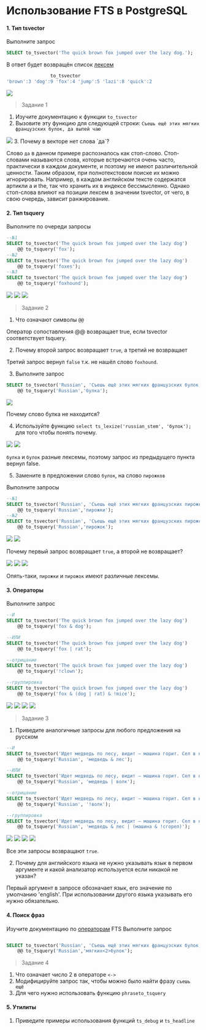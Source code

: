 ﻿# Использование FTS в PostgreSQL
#### 1. Тип tsvector
Выполните запрос
```sql
SELECT to_tsvector('The quick brown fox jumped over the lazy dog.');
```
В ответ будет возвращён список [лексем](https://en.wikipedia.org/wiki/Lexeme)
```sql
                to_tsvector
'brown':3 'dog':9 'fox':4 'jump':5 'lazi':8 'quick':2
```
<img src = './pics/1.png' />

> Задание 1
1. Изучите документацию к функции `to_tsvector`
2. Вызовите эту функцию для следующей строки: `Съешь ещё этих мягких французских булок, да выпей чаю`
<img src = './pics/2.png' />
3. Почему в векторе нет слова `да`?

Слово `да` в данном примере распозналось как стоп-слово. Стоп-словами называются слова, которые встречаются очень часто, практически в каждом документе, и поэтому не имеют различительной ценности. Таким образом, при полнотекстовом поиске их можно игнорировать. Например, в каждом английском тексте содержатся артикли a и the, так что хранить их в индексе бессмысленно. Однако стоп-слова влияют на позиции лексем в значении tsvector, от чего, в свою очередь, зависит ранжирование.

#### 2. Тип tsquery
Выполните по очереди запросы
```sql
--№1
SELECT to_tsvector('The quick brown fox jumped over the lazy dog')  
    @@ to_tsquery('fox');
--№2
SELECT to_tsvector('The quick brown fox jumped over the lazy dog')  
    @@ to_tsquery('foxes');
--№3 
SELECT to_tsvector('The quick brown fox jumped over the lazy dog')  
    @@ to_tsquery('foxhound');
```
<img src = './pics/3.png' />

<img src = './pics/4.png' />

<img src = './pics/5.png' />

> Задание 2
1. Что означают символы `@@`

Оператор сопоставления @@ возвращает true, если	tsvector соответствует tsquery.

2. Почему второй запрос возвращает `true`, а третий не возвращает

Третий запрос вернул `false` т.к. не нашёл слово `foxhound`.

3. Выполните запрос
```sql
SELECT to_tsvector('Russian', 'Съешь ещё этих мягких французских булок, да выпей чаю.')
    @@ to_tsquery('Russian','булка');
```

<img src = './pics/6.png' />

Почему слово булка не находится?

4. Используйте функцию `select ts_lexize('russian_stem', 'булок');` для того чтобы понять почему.

<img src = './pics/7.png' />

<img src = './pics/8.png' />

`булка` и `булок` разные лексемы, поэтому запрос из предыдущего пункта вернул false.

5. Замените в предложении слово `булок`, на слово `пирожков`

Выполните запросы
```sql
--№1
SELECT to_tsvector('Russian', 'Съешь ещё этих мягких французских пирожков, да выпей чаю.')
    @@ to_tsquery('Russian','пирожки');
--№2
SELECT to_tsvector('Russian', 'Съешь ещё этих мягких французских пирожков, да выпей чаю.')
    @@ to_tsquery('Russian','пирожок');
```

<img src = './pics/9.png' />

<img src = './pics/10.png' />

Почему первый запрос возвращает `true`, а второй не возвращает?

<img src = './pics/11.png' />

<img src = './pics/12.png' />

<img src = './pics/13.png' />

Опять-таки, `пирожки` и `пирожок` имеют различные лексемы.

#### 3. Операторы
Выполните запрос
```sql
--И
SELECT to_tsvector('The quick brown fox jumped over the lazy dog')  
    @@ to_tsquery('fox & dog');

--ИЛИ
SELECT to_tsvector('The quick brown fox jumped over the lazy dog')  
    @@ to_tsquery('fox | rat');

--отрицание
SELECT to_tsvector('The quick brown fox jumped over the lazy dog')  
    @@ to_tsquery('!clown');

--группировка
SELECT to_tsvector('The quick brown fox jumped over the lazy dog')  
    @@ to_tsquery('fox & (dog | rat) & !mice');
```

<img src = './pics/14.png' />

<img src = './pics/15.png' />

<img src = './pics/16.png' />

<img src = './pics/17.png' />

> Задание 3
1. Приведите аналогичные запросы для любого предложения на русском

```sql
--И
SELECT to_tsvector('Идет медведь по лесу, видит — машина горит. Сел в нее и сгорел.') 
	@@ to_tsquery('Russian', 'медведь & лес');

--ИЛИ
SELECT to_tsvector('Идет медведь по лесу, видит — машина горит. Сел в нее и сгорел.') 
	@@ to_tsquery('Russian', 'медведь | волк');

--отрицание
SELECT to_tsvector('Идет медведь по лесу, видит — машина горит. Сел в нее и сгорел.') 
	@@ to_tsquery('Russian', '!волк');

--группировка
SELECT to_tsvector('Идет медведь по лесу, видит — машина горит. Сел в нее и сгорел.') 
	@@ to_tsquery('Russian', 'медведь & лес | (машина & !сгорел)');
```

<img src = './pics/18.png' />

<img src = './pics/19.png' />

<img src = './pics/20.png' />

<img src = './pics/21.png' />

Все эти запросы возвращают `true`.

2. Почему для английского языка не нужно указывать язык в первом аргументе и какой анализатор используется если никакой не указан?

Первый аргумент в запросе обозначает язык, его значение по умолчанию 'english'. При использовании другого языка указывать его нужно обязательно.

#### 4. Поиск фраз
Изучите документацию по [операторам](https://www.postgresql.org/docs/current/functions-textsearch.html) FTS
Выполните запрос
```sql

SELECT to_tsvector('Russian', 'Съешь ещё этих мягких французских булок, да выпей чаю.')
    @@ to_tsquery('Russian','мягких<2>булок');
```
> Задание 4
1. Что означает число 2 в операторе `<->`
2. Модифицируйте запрос так, чтобы можно было найти фразу `съешь ещё`
3. Для чего нужно использовать функцию `phraseto_tsquery`

#### 5. Утилиты
1. Приведите примеры использования функций `ts_debug` и  `ts_headline`
